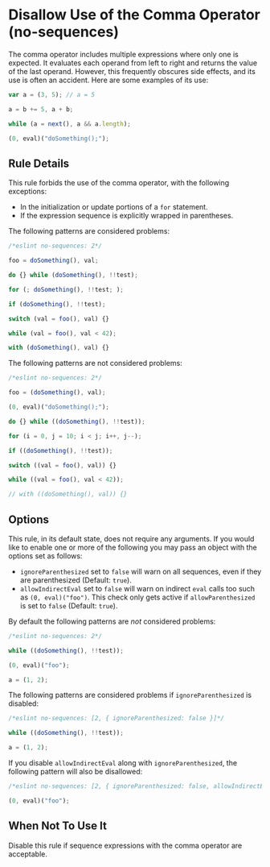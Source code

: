# Disallow Use of the Comma Operator (no-sequences)

The comma operator includes multiple expressions where only one is expected. It evaluates each operand from left to right and returns the value of the last operand. However, this frequently obscures side effects, and its use is often an accident. Here are some examples of its use:

```js
var a = (3, 5); // a = 5

a = b += 5, a + b;

while (a = next(), a && a.length);

(0, eval)("doSomething();");
```

## Rule Details

This rule forbids the use of the comma operator, with the following exceptions:

* In the initialization or update portions of a `for` statement.
* If the expression sequence is explicitly wrapped in parentheses.

The following patterns are considered problems:

```js
/*eslint no-sequences: 2*/

foo = doSomething(), val;

do {} while (doSomething(), !!test);

for (; doSomething(), !!test; );

if (doSomething(), !!test);

switch (val = foo(), val) {}

while (val = foo(), val < 42);

with (doSomething(), val) {}
```

The following patterns are not considered problems:

```js
/*eslint no-sequences: 2*/

foo = (doSomething(), val);

(0, eval)("doSomething();");

do {} while ((doSomething(), !!test));

for (i = 0, j = 10; i < j; i++, j--);

if ((doSomething(), !!test));

switch ((val = foo(), val)) {}

while ((val = foo(), val < 42));

// with ((doSomething(), val)) {}
```

## Options

This rule, in its default state, does not require any arguments. If you would like to enable one or more of the following you may pass an object with the options set as follows:

* `ignoreParenthesized` set to `false` will warn on all sequences, even if they are parenthesized (Default: `true`).
* `allowIndirectEval` set to `false` will warn on indirect `eval` calls too such as `(0, eval)("foo")`. This check only gets active if `allowParenthesized` is set to `false` (Default: `true`).

By default the following patterns are _not_ considered problems:

```js
/*eslint no-sequences: 2*/

while ((doSomething(), !!test));

(0, eval)("foo");

a = (1, 2);

```

The following patterns are considered problems if `ignoreParenthesized` is disabled:

```js
/*eslint no-sequences: [2, { ignoreParenthesized: false }]*/

while ((doSomething(), !!test));

a = (1, 2);
```

If you disable `allowIndirectEval` along with `ignoreParenthesized`, the following pattern will also be disallowed:

```js
/*eslint no-sequences: [2, { ignoreParenthesized: false, allowIndirectEval: false }]*/

(0, eval)("foo");
```


## When Not To Use It

Disable this rule if sequence expressions with the comma operator are acceptable.
